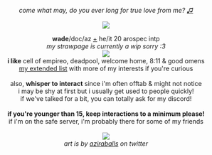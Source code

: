 <p align="center">
  <i>come what may, do you ever long for true love from me? <a href="https://www.youtube.com/watch?v=GMezwtB1oCU">♫</a></i><br><br>
<img src="https://cdn.discordapp.com/attachments/431499091269124117/1139912072747028561/awwwwww.png">
</p>
<p align="center">
  <b>wade</b>/doc/az <a href="https://pronouns.cc/@aziraphale">+</a> he/it 20 arospec intp
  <br><i>my strawpage is currently a wip sorry :3</i><br>
  <img src="https://media.discordapp.net/attachments/903364339464044575/1101868625335431328/B3FD7AFF-EA00-4AF3-8495-A600C4BCB9E4.gif"><br>
<b>i like</b>
cell of empireo, deadpool, welcome home, 8:11 & good omens
<br><a href="https://rentry.co/-spiderman">my extended list</a> with more of my interests if you're curious
<br><br>also, <b>whisper to interact</b> since i'm often offtab & might not notice
<br>i may be shy at first but i usually get used to people quickly!
<br>if we've talked for a bit, you can totally ask for my discord!
<br><br><b>if you're younger than 15, keep interactions to a minimum please!</b>
<br>if i'm on the safe server, i'm probably there for some of my friends
<br><br><img src="https://cdn.discordapp.com/attachments/431499091269124117/1140659660999901324/ezgif.com-resize.gif">
<br><i>art is by <a href="https://twitter.com/aziraballs">aziraballs</a> on twitter</i>
</p>
